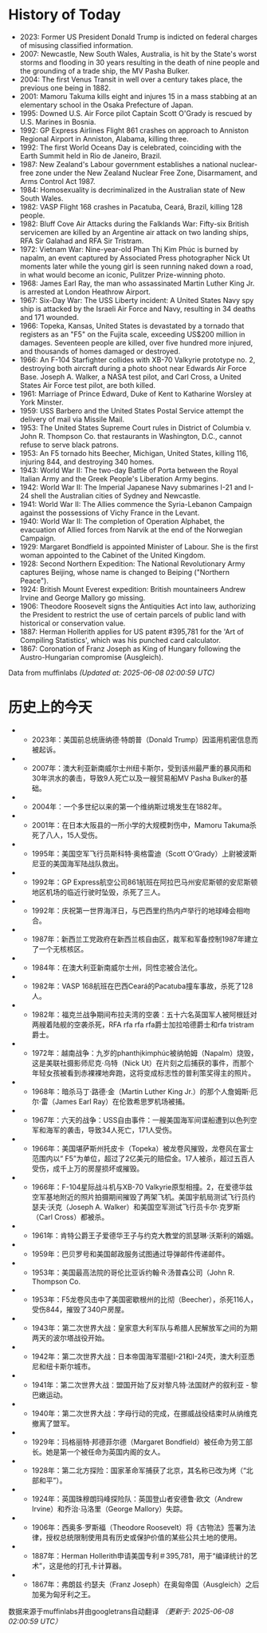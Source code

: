 # History of Today 

- 2023: Former US President Donald Trump is indicted on federal charges of misusing classified information.
- 2007: Newcastle, New South Wales, Australia, is hit by the State's worst storms and flooding in 30 years resulting in the death of nine people and the grounding of a trade ship, the MV Pasha Bulker.
- 2004: The first Venus Transit in well over a century takes place, the previous one being in 1882.
- 2001: Mamoru Takuma kills eight and injures 15 in a mass stabbing at an elementary school in the Osaka Prefecture of Japan.
- 1995: Downed U.S. Air Force pilot Captain Scott O'Grady is rescued by U.S. Marines in Bosnia.
- 1992: GP Express Airlines Flight 861 crashes on approach to Anniston Regional Airport in Anniston, Alabama, killing three.
- 1992: The first World Oceans Day is celebrated, coinciding with the Earth Summit held in Rio de Janeiro, Brazil.
- 1987: New Zealand's Labour government establishes a national nuclear-free zone under the New Zealand Nuclear Free Zone, Disarmament, and Arms Control Act 1987.
- 1984: Homosexuality is decriminalized in the Australian state of New South Wales.
- 1982: VASP Flight 168 crashes in Pacatuba, Ceará, Brazil, killing 128 people.
- 1982: Bluff Cove Air Attacks during the Falklands War: Fifty-six British servicemen are killed by an Argentine air attack on two landing ships, RFA Sir Galahad and RFA Sir Tristram.
- 1972: Vietnam War: Nine-year-old Phan Thị Kim Phúc is burned by napalm, an event captured by Associated Press photographer Nick Ut moments later while the young girl is seen running naked down a road, in what would become an iconic, Pulitzer Prize-winning photo.
- 1968: James Earl Ray, the man who assassinated Martin Luther King Jr. is arrested at London Heathrow Airport.
- 1967: Six-Day War: The USS Liberty incident: A United States Navy spy ship is attacked by the Israeli Air Force and Navy, resulting in 34 deaths and 171 wounded.
- 1966: Topeka, Kansas, United States is devastated by a tornado that registers as an "F5" on the Fujita scale, exceeding US$200 million in damages. Seventeen people are killed, over five hundred more injured, and thousands of homes damaged or destroyed.
- 1966: An F-104 Starfighter collides with XB-70 Valkyrie prototype no. 2, destroying both aircraft during a photo shoot near Edwards Air Force Base. Joseph A. Walker, a NASA test pilot, and Carl Cross, a United States Air Force test pilot, are both killed.
- 1961: Marriage of Prince Edward, Duke of Kent to Katharine Worsley at York Minster.
- 1959: USS Barbero and the United States Postal Service attempt the delivery of mail via Missile Mail.
- 1953: The United States Supreme Court rules in District of Columbia v. John R. Thompson Co. that restaurants in Washington, D.C., cannot refuse to serve black patrons.
- 1953: An F5 tornado hits Beecher, Michigan, United States, killing 116, injuring 844, and destroying 340 homes.
- 1943: World War II: The two-day Battle of Porta between the Royal Italian Army and the Greek People's Liberation Army begins.
- 1942: World War II: The Imperial Japanese Navy submarines I-21 and I-24 shell the Australian cities of Sydney and Newcastle.
- 1941: World War II: The Allies commence the Syria-Lebanon Campaign against the possessions of Vichy France in the Levant.
- 1940: World War II: The completion of Operation Alphabet, the evacuation of Allied forces from Narvik at the end of the Norwegian Campaign.
- 1929: Margaret Bondfield is appointed Minister of Labour. She is the first woman appointed to the Cabinet of the United Kingdom.
- 1928: Second Northern Expedition: The National Revolutionary Army captures Beijing, whose name is changed to Beiping ("Northern Peace").
- 1924: British Mount Everest expedition: British mountaineers Andrew Irvine and George Mallory go missing.
- 1906: Theodore Roosevelt signs the Antiquities Act into law, authorizing the President to restrict the use of certain parcels of public land with historical or conservation value.
- 1887: Herman Hollerith applies for US patent #395,781 for the 'Art of Compiling Statistics', which was his punched card calculator.
- 1867: Coronation of Franz Joseph as King of Hungary following the Austro-Hungarian compromise (Ausgleich).

Data from muffinlabs
*(Updated at: 2025-06-08 02:00:59 UTC)*

# 历史上的今天 

- -  2023年：美国前总统唐纳德·特朗普（Donald Trump）因滥用机密信息而被起诉。
- -  2007年：澳大利亚新南威尔士州纽卡斯尔，受到该州最严重的暴风雨和30年洪水的袭击，导致9人死亡以及一艘贸易船MV Pasha Bulker的基础。
- -  2004年：一个多世纪以来的第一个维纳斯过境发生在1882年。
- -  2001年：在日本大阪县的一所小学的大规模刺伤中，Mamoru Takuma杀死了八人，15人受伤。
- -  1995年：美国空军飞行员斯科特·奥格雷迪（Scott O'Grady）上尉被波斯尼亚的美国海军陆战队救出。
- -  1992年：GP Express航空公司861航班在阿拉巴马州安尼斯顿的安尼斯顿地区机场的临近行驶时坠毁，杀死了三人。
- -  1992年：庆祝第一世界海洋日，与巴西里约热内卢举行的地球峰会相吻合。
- -  1987年：新西兰工党政府在新西兰核自由区，裁军和军备控制1987年建立了一个无核核区。
- -  1984年：在澳大利亚新南威尔士州，同性恋被合法化。
- -  1982年：VASP 168航班在巴西Ceará的Pacatuba撞车事故，杀死了128人。
- -  1982年：福克兰战争期间布拉夫湾的空袭：五十六名英国军人被阿根廷对两艘着陆舰的空袭杀死，RFA rfa rfa rfa爵士加拉哈德爵士和rfa tristram爵士。
- -  1972年：越南战争：九岁的phanthịkimphúc被纳帕姆（Napalm）烧毁，这是美联社摄影师尼克·乌特（Nick Ut）在片刻之后捕获的事件，而那个年轻女孩被看到赤裸裸地奔跑，这将变成标志性的普利策奖得主的照片。
- -  1968年：暗杀马丁·路德·金（Martin Luther King Jr.）的那个人詹姆斯·厄尔·雷（James Earl Ray）在伦敦希思罗机场被捕。
- -  1967年：六​​天的战争：USS自由事件：一艘美国海军间谍船遭到以色列空军和海军的袭击，导致34人死亡，171人受伤。
- -  1966年：美国堪萨斯州托皮卡（Topeka）被龙卷风摧毁，龙卷风在富士范围内以“ F5”为单位，超过了2亿美元的赔偿金。17人被杀，超过五百人受伤，成千上万的房屋损坏或摧毁。
- -  1966年：F-104星际战斗机与XB-70 Valkyrie原型相撞。2，在爱德华兹空军基地附近的照片拍摄期间摧毁了两架飞机。美国宇航局测试飞行员约瑟夫·沃克（Joseph A. Walker）和美国空军测试飞行员卡尔·克罗斯（Carl Cross）都被杀。
- -  1961年：肯特公爵王子爱德华王子与约克大教堂的凯瑟琳·沃斯利的婚姻。
- -  1959年：巴贝罗号和美国邮政服务试图通过导弹邮件传递邮件。
- -  1953年：美国最高法院的哥伦比亚诉约翰·R·汤普森公司（John R. Thompson Co.
- -  1953年：F5龙卷风击中了美国密歇根州的比彻（Beecher），杀死116人，受伤844，摧毁了340户房屋。
- -  1943年：第二次世界大战：皇家意大利军队与希腊人民解放军之间的为期两天的波尔塔战役开始。
- -  1942年：第二次世界大战：日本帝国海军潜艇I-21和I-24壳，澳大利亚悉尼和纽卡斯尔城市。
- -  1941年：第二次世界大战：盟国开始了反对黎凡特·法国财产的叙利亚 - 黎巴嫩运动。
- -  1940年：第二次世界大战：字母行动的完成，在挪威战役结束时从纳维克撤离了盟军。
- -  1929年：玛格丽特·邦德菲尔德（Margaret Bondfield）被任命为劳工部长。她是第一个被任命为英国内阁的女人。
- -  1928年：第二北方探险：国家革命军捕获了北京，其名称已改为烤（“北部和平”）。
- -  1924年：英国珠穆朗玛峰探险队：英国登山者安德鲁·欧文（Andrew Irvine）和乔治·马洛里（George Mallory）失踪。
- -  1906年：西奥多·罗斯福（Theodore Roosevelt）将《古物法》签署为法律，授权总统限制使用具有历史或保护价值的某些公共土地的使用。
- -  1887年：Herman Hollerith申请美国专利＃395,781，用于“编译统计的艺术”，这是他的打孔卡计算器。
- -  1867年：弗朗兹·约瑟夫（Franz Joseph）在奥匈帝国（Ausgleich）之后加冕为匈牙利之王。

数据来源于muffinlabs并由googletrans自动翻译
*（更新于: 2025-06-08 02:00:59 UTC）*